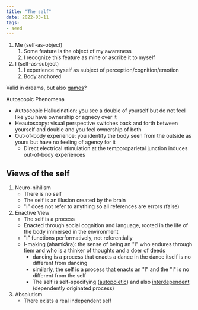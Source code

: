 ```yaml
---
title: "The self"
date: 2022-03-11
tags:
- seed
---
```


1. Me (self-as-object)
	1. Some feature is the object of my awareness
	2. I recognize this feature as mine or ascribe it to myself
2. I (self-as-subject)
	1. I experience myself as subject of perception/cognition/emotion
	2. Body anchored

Valid in dreams, but also [games](thoughts/games.md)?

Autoscopic Phenomena
- Autoscopic Hallucination: you see a double of yourself but do not feel like you have ownership or agnecy over it
- Heautoscopy: visual perspective switches back and forth between yourself and double and you feel ownership of both
- Out-of-body experience: you identify the body seen from the outside as yours but have no feeling of agency for it
	- Direct electrical stimulation at the temporoparietal junction induces out-of-body experiences

## Views of the self
1. Neuro-nihilism
	- There is no self
	- The self is an illusion created by the brain
	- "I" does not refer to anything so all references are errors (false)
2. Enactive View
	- The self is a process
	- Enacted through social cognition and language, rooted in the life of the body immersed in the environment
	- "I" functions performatively, not referentially
	- I-making (ahamkāra): the sense of being an "I" who endures through tiem and who is a thinker of thoughts and a doer of deeds
		- dancing is a process that enacts a dance in the dance itself is no different from dancing
		- similarly, the self is a process that enacts an "I" and the "I" is no different from the self
		- The self is self-specifying ([autopoietic](thoughts/autopoiesis.md)) and also [interdependent](thoughts/interdependence.md) (dependently originated process)
3. Absolutism
	- There exists a real independent self